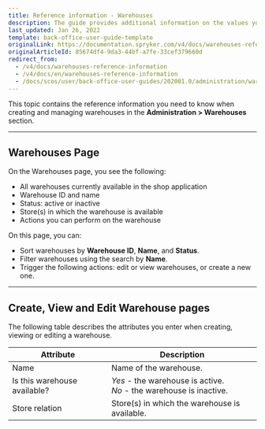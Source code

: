 ```yaml
---
title: Reference information - Warehouses
description: The guide provides additional information on the values you enter when creating and updating warehouses in the Back Office.
last_updated: Jan 26, 2022
template: back-office-user-guide-template
originalLink: https://documentation.spryker.com/v4/docs/warehouses-reference-information
originalArticleId: 85674df4-9da3-44bf-a7fe-33cef379660d
redirect_from:
  - /v4/docs/warehouses-reference-information
  - /v4/docs/en/warehouses-reference-information
  - /docs/scos/user/back-office-user-guides/202001.0/administration/warehouses/references/warehouses-reference-information.html
---
```


This topic contains the reference information you need to know when creating and managing warehouses in the **Administration > Warehouses** section.
***
## Warehouses Page

On the Warehouses page, you see the following:
* All warehouses currently available in the shop application
* Warehouse ID and name
* Status: active or inactive
* Store(s) in which the warehouse is available
* Actions you can perform on the warehouse

On this page, you can:

* Sort warehouses by **Warehouse ID**, **Name**, and **Status**.
* Filter warehouses using the search by **Name**.
* Trigger the following actions: edit or view warehouses, or create a new one.

***
## Create, View and Edit Warehouse pages

The following table describes the attributes you enter when creating, viewing or editing a warehouse.

| Attribute | Description |
| --- | --- |
| Name | Name of the warehouse. |
| Is this warehouse available? | *Yes* - the warehouse is active.<br>*No* - the warehouse is inactive. |
| Store relation | Store(s) in which the warehouse is available. |

<!-- Last review date: Nov 12, 2019 by Yuliia Boiko -->
